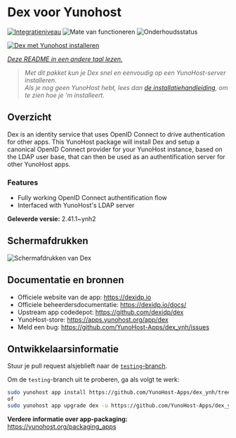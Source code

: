 <!--
NB: Deze README is automatisch gegenereerd door <https://github.com/YunoHost/apps/tree/master/tools/readme_generator>
Hij mag NIET handmatig aangepast worden.
-->

# Dex voor Yunohost

[![Integratieniveau](https://dash.yunohost.org/integration/dex.svg)](https://ci-apps.yunohost.org/ci/apps/dex/) ![Mate van functioneren](https://ci-apps.yunohost.org/ci/badges/dex.status.svg) ![Onderhoudsstatus](https://ci-apps.yunohost.org/ci/badges/dex.maintain.svg)

[![Dex met Yunohost installeren](https://install-app.yunohost.org/install-with-yunohost.svg)](https://install-app.yunohost.org/?app=dex)

*[Deze README in een andere taal lezen.](./ALL_README.md)*

> *Met dit pakket kun je Dex snel en eenvoudig op een YunoHost-server installeren.*  
> *Als je nog geen YunoHost hebt, lees dan [de installatiehandleiding](https://yunohost.org/install), om te zien hoe je 'm installeert.*

## Overzicht

Dex is an identity service that uses OpenID Connect to drive authentication for other apps.
This YunoHost package will install Dex and setup a canonical OpenID Connect provider for your YunoHost instance, based on the LDAP user base, that can then be used as an authentification server for other YunoHost apps.

### Features

- Fully working OpenID Connect authentification flow
- Interfaced with YunoHost's LDAP server


**Geleverde versie:** 2.41.1~ynh2

## Schermafdrukken

![Schermafdrukken van Dex](./doc/screenshots/Dex_screenshot.png)

## Documentatie en bronnen

- Officiele website van de app: <https://dexidp.io>
- Officiele beheerdersdocumentatie: <https://dexidp.io/docs/>
- Upstream app codedepot: <https://github.com/dexidp/dex>
- YunoHost-store: <https://apps.yunohost.org/app/dex>
- Meld een bug: <https://github.com/YunoHost-Apps/dex_ynh/issues>

## Ontwikkelaarsinformatie

Stuur je pull request alsjeblieft naar de [`testing`-branch](https://github.com/YunoHost-Apps/dex_ynh/tree/testing).

Om de `testing`-branch uit te proberen, ga als volgt te werk:

```bash
sudo yunohost app install https://github.com/YunoHost-Apps/dex_ynh/tree/testing --debug
of
sudo yunohost app upgrade dex -u https://github.com/YunoHost-Apps/dex_ynh/tree/testing --debug
```

**Verdere informatie over app-packaging:** <https://yunohost.org/packaging_apps>
